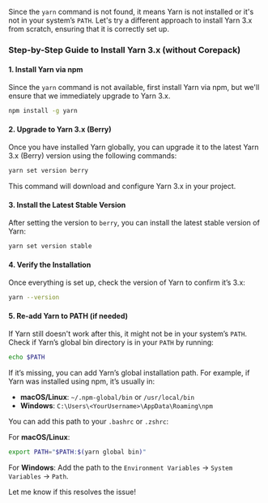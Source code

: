Since the `yarn` command is not found, it means Yarn is not installed or it's not in your system’s `PATH`. Let's try a different approach to install Yarn 3.x from scratch, ensuring that it is correctly set up.

### **Step-by-Step Guide to Install Yarn 3.x (without Corepack)**

#### 1. **Install Yarn via npm**

Since the `yarn` command is not available, first install Yarn via npm, but we'll ensure that we immediately upgrade to Yarn 3.x.

```bash
npm install -g yarn
```

#### 2. **Upgrade to Yarn 3.x (Berry)**

Once you have installed Yarn globally, you can upgrade it to the latest Yarn 3.x (Berry) version using the following commands:

```bash
yarn set version berry
```

This command will download and configure Yarn 3.x in your project.

#### 3. **Install the Latest Stable Version**

After setting the version to `berry`, you can install the latest stable version of Yarn:

```bash
yarn set version stable
```

#### 4. **Verify the Installation**

Once everything is set up, check the version of Yarn to confirm it’s 3.x:

```bash
yarn --version
```

#### 5. **Re-add Yarn to PATH (if needed)**

If Yarn still doesn't work after this, it might not be in your system’s `PATH`. Check if Yarn’s global bin directory is in your `PATH` by running:

```bash
echo $PATH
```

If it’s missing, you can add Yarn’s global installation path. For example, if Yarn was installed using npm, it’s usually in:

- **macOS/Linux**: `~/.npm-global/bin` or `/usr/local/bin`
- **Windows**: `C:\Users\<YourUsername>\AppData\Roaming\npm`

You can add this path to your `.bashrc` or `.zshrc`:

For **macOS/Linux**:
```bash
export PATH="$PATH:$(yarn global bin)"
```

For **Windows**:
Add the path to the `Environment Variables` -> `System Variables` -> `Path`.

Let me know if this resolves the issue!